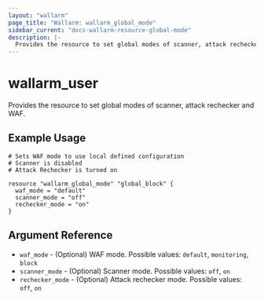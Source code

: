 ```yaml
---
layout: "wallarm"
page_title: "Wallarm: wallarm_global_mode"
sidebar_current: "docs-wallarm-resource-global-mode"
description: |-
  Provides the resource to set global modes of scanner, attack rechecker and WAF.
---
```


# wallarm_user

  Provides the resource to set global modes of scanner, attack rechecker and WAF.

## Example Usage

```hcl
# Sets WAF mode to use local defined configuration
# Scanner is disabled
# Attack Rechecker is turned on

resource "wallarm_global_mode" "global_block" {
  waf_mode = "default"
  scanner_mode = "off"
  rechecker_mode = "on"
}

```

## Argument Reference

* `waf_mode` - (Optional) WAF mode. Possible values: `default`, `monitoring`, `block`
* `scanner_mode` - (Optional) Scanner mode. Possible values: `off`, `on`
* `rechecker_mode` - (Optional) Attack rechecker mode. Possible values: `off`, `on`
